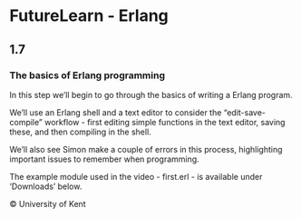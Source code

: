 # FutureLearn - Erlang

## 1.7

### The basics of Erlang programming

In this step we’ll begin to go through the basics of writing a Erlang program.

We’ll use an Erlang shell and a text editor to consider the “edit-save-compile” workflow - first editing simple functions in the text editor, saving these, and then compiling in the shell.

We’ll also see Simon make a couple of errors in this process, highlighting important issues to remember when programming.

The example module used in the video - first.erl - is available under ‘Downloads’ below.

© University of Kent
